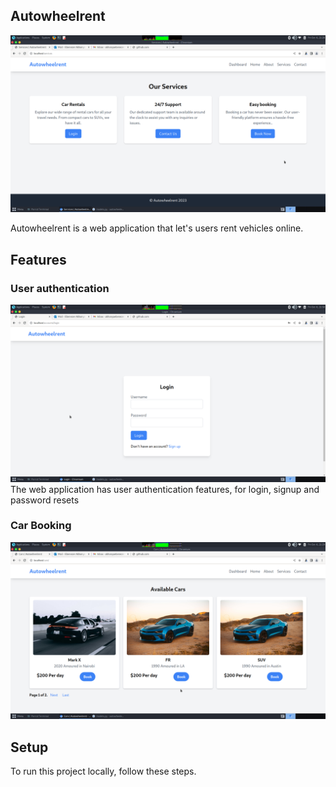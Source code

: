 ## Autowheelrent 

![Autowheelrent image](./images/services.png)

Autowheelrent is a web application that let's users rent vehicles online. 

## Features
### User authentication 
![Login screen](./images/login.png)
The web application has user authentication features, for login, signup and password resets

### Car Booking
![Car renting](./images/cars.png)


## Setup
To run this project locally, follow these steps.

